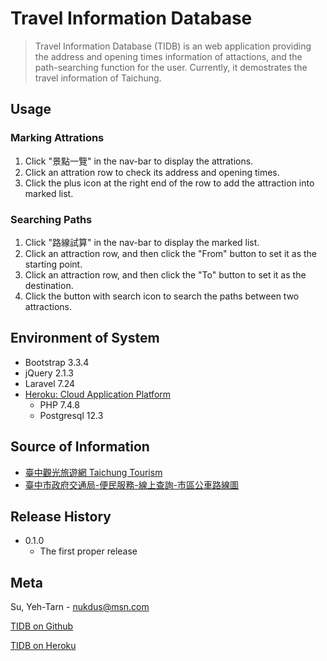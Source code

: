 # Travel Information Database

>Travel Information Database (TIDB) is an web application providing the address and opening times information of attactions, and the path-searching function for the user. Currently, it demostrates the travel information of Taichung.

## Usage

### Marking Attrations

1. Click "景點一覽" in the nav-bar to display the attrations.
2. Click an attration row to check its address and opening times.
3. Click the plus icon at the right end of the row to add the attraction into marked list.

### Searching Paths

1. Click "路線試算" in the nav-bar to display the marked list.
2. Click an attraction row, and then click the "From" button to set it as the starting point.
3. Click an attraction row, and then click the "To" button to set it as the destination.
4. Click the button with search icon to search the paths between two attractions.

## Environment of System

* Bootstrap 3.3.4
* jQuery 2.1.3
* Laravel 7.24
* [Heroku: Cloud Application Platform](www.heroku.com)
	* PHP 7.4.8
	* Postgresql 12.3

## Source of Information

* [臺中觀光旅遊網 Taichung Tourism](https://travel.taichung.gov.tw/)
* [臺中市政府交通局-便民服務-線上查詢-市區公車路線圖](https://www.traffic.taichung.gov.tw/form/index.asp?Parser=3,7,161,52)

## Release History

* 0.1.0
	* The first proper release

## Meta

Su, Yeh-Tarn - nukdus@msn.com

[TIDB on Github](https://github.com/nucklus/Travel-Information-Database)

[TIDB on Heroku](https://travel-information-database.herokuapp.com)